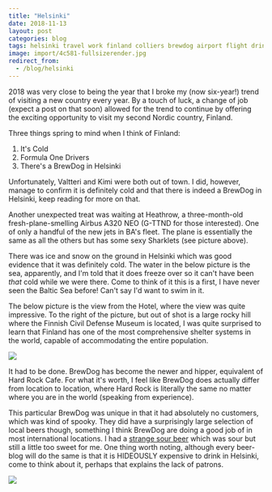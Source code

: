```yaml
---
title: "Helsinki"
date: 2018-11-13
layout: post
categories: blog
tags: helsinki travel work finland colliers brewdog airport flight drinking 2018
image: import/4c581-fullsizerender.jpg
redirect_from:
  - /blog/helsinki
---
```


2018 was very close to being the year that I broke my (now six-year!) trend of visiting a new country every year. By a touch of luck, a change of job (expect a post on that soon) allowed for the trend to continue by offering the exciting opportunity to visit my second Nordic country, Finland.

Three things spring to mind when I think of Finland:

1. It's Cold
2. Formula One Drivers
3. There's a BrewDog in Helsinki

Unfortunately, Valtteri and Kimi were both out of town. I did, however, manage to confirm it is definitely cold and that there is indeed a BrewDog in Helsinki, keep reading for more on that.

Another unexpected treat was waiting at Heathrow, a three-month-old fresh-plane-smelling Airbus A320 NEO (G-TTND for those interested). One of only a handful of the new jets in BA's fleet. The plane is essentially the same as all the others but has some sexy Sharklets (see picture above).

There was ice and snow on the ground in Helsinki which was good evidence that it was definitely cold. The water in the below picture is the sea, apparently, and I'm told that it does freeze over so it can't have been _that_ cold while we were there. Come to think of it this is a first, I have never seen the Baltic Sea before! Can't say I'd want to swim in it.

The below picture is the view from the Hotel, where the view was quite impressive. To the right of the picture, but out of shot is a large rocky hill where the Finnish Civil Defense Museum is located, I was quite surprised to learn that Finland has one of the most comprehensive shelter systems in the world, capable of accommodating the entire population.

![][photo-2]

It had to be done. BrewDog has become the newer and hipper, equivalent of Hard Rock Cafe. For what it's worth, I feel like BrewDog does actually differ from location to location, where Hard Rock is literally the same no matter where you are in the world (speaking from experience).

This particular BrewDog was unique in that it had absolutely no customers, which was kind of spooky. They did have a surprisingly large selection of local beers though, something I think BrewDog are doing a good job of in most international locations. I had a [strange sour beer](https://untappd.com/user/14zz4/checkin/669799413) which was sour but still a little too sweet for me. One thing worth noting, although every beer-blog will do the same is that it is HIDEOUSLY expensive to drink in Helsinki, come to think about it, perhaps that explains the lack of patrons.

![][photo-3]

[photo-1]: /assets/img/import/4c581-fullsizerender.jpg
[photo-2]: /assets/img/import/d6ecb-fullsizerender.jpg
[photo-3]: /assets/img/import/0ab76-fullsizerender.jpg
